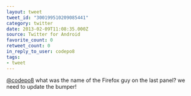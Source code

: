 ```yaml
---
layout: tweet
tweet_id: "300199510209085441"
category: twitter
date: 2013-02-09T11:08:35.000Z
source: Twitter for Android
favorite_count: 0
retweet_count: 0
in_reply_to_user: codepo8
tags:
- tweet
---
```


[@codepo8](https://twitter.com/@codepo8)  what was the name of the Firefox guy on the last panel? we need to update the bumper!
